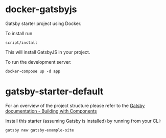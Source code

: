 # docker-gatsbyjs
Gatsby starter project using Docker.

To install run

```
script/install
```

This will install GatsbyJS in your project. 

To run the development server:

```
docker-compose up -d app
```

# gatsby-starter-default

For an overview of the project structure please refer to the [Gatsby documentation - Building with Components](https://www.gatsbyjs.org/docs/building-with-components/)

Install this starter (assuming Gatsby is installed) by running from your CLI:
```
gatsby new gatsby-example-site
```

